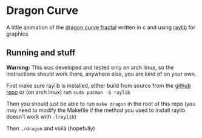 # Dragon Curve
A little animation of the [dragon curve fractal](https://en.wikipedia.org/wiki/Dragon_curve) written in c and using [raylib](https://raylib.com) for graphics

## Running and stuff
**Warning:** This was developed and tested only on arch linux, so the instructions should work there, anywhere else, you are kind of on your own.


First make sure raylib is installed, either build from source from the [github repo](https://github.com/raysan5/raylib) or (on arch linux) run `sudo pacman -S raylib`

Then you should just be able to run `make dragon` in the root of this repo (you may need to modify the Makefile if the method you used to install raylib doesn't work with `-lraylib`)

Then `./dragon` and voilà (hopefully)
